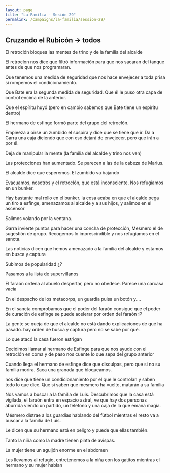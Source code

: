 ```yaml
---
layout: page
title: "La Familia - Sesión 29"
permalink: /campaigns/la-familia/session-29/
---
```


##   **Cruzando el Rubicón \-\> todos**

El retroclón bloquea las mentes de trino y de la familia del alcalde

El retroclon nos dice que filtró información para que nos sacaran del tanque antes de que nos programaran. 

Que tenemos una medida de seguridad que nos hace envejecer a toda prisa si rompemos el condicionamiento. 

Que Bate era la segunda medida de seguridad. Que él le puso otra capa de control encima de la anterior.

Que el espíritu huyó (pero en cambio sabemos que Bate tiene un espíritu dentro)

El hermano de esfinge formó parte del grupo del retroclón.

Empieeza a oirse un zumbido el suspira y dice que se tiene que ir. Da a Garra una caja diciendo que con eso dejará de envejecer, pero que irán a por él. 

Deja de manipular la mente (la familia del alcalde y trino nos ven)

Las protecciones han aumentado. Se parecen a las de la cabeza de Marius.

El alcalde dice que esperemos. El zumbido va bajando

Evacuamos, nosotros y el retroclón, que está inconsciente. Nos refugiamos en un bunker.

Hay bastante mal rollo en el bunker. la cosa acaba en que el alcalde pega un tiro a esfinge, amenazamos al alcalde y a sus hijos, y salimos en el ascensor 

Salimos volando por la ventana.

Garra invierte puntos para hacer una concha de protección, Mesmero el de sugestión de grupo. Recogemos lo imprescindible y nos refugiamos en el sancta.

Las noticias dicen que hemos amenazado a la familia del alcalde y estamos en busca y captura

Subimos de popularidad ¿?

Pasamos a la lista de supervillanos

El faraón ordena al abuelo despertar, pero no obedece. Parece una carcasa vacia

En el despacho de los metacorps, un guardia pulsa un botón y....

En el sancta comprobamos que el poder del faraón consigue que el poder de curación de esfinge se puede acelerar por orden del faraón :P

La gente se queja de que el alcalde no está dando explicaciones de qué ha pasado. hay orden de busca y captura pero no se sabe por qué. 

Lo que atacó la casa fueron estrigan

Decidimos llamar al hermano de Esfinge para que nos ayude con el retroclón en coma y de paso nos cuente lo que sepa del grupo anterior

Cuando llega el hermano de esfinge dice que disculpas, pero que si no su familia morira. Saca una granada que bloqueamos.

nos dice que tiene un condicionamiento por el que le controlan y saben todo lo que dice. Que si saben que mesmero ha vuelto, matarán a su familia

Nos vamos a buscar a la familia de Luis. Descubrimos que la casa está vigilada, el faraón entra en espacio astral, ve que hay dos personas aburrida viendo un partido, un telefono y una caja de la que emana magia.

Mésmero distrae a los guardias hablando del fútbol mientras el resto va a buscar a la familia de Luis.

Le dicen que su hermano está en peligro y puede que ellas también.

Tanto la niña como la madre tienen pinta de avispas. 

La mujer tiene un aguijón enorme en el abdomen

Les llevamos al refugio, entretenemos a la niña con los gatitos mientras el hermano y su mujer hablan